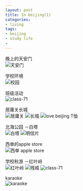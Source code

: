 ```yaml
---
layout: post
title: In beijing(1)
categories:
- living
tags:
- beijing
- study life
- 
---
```


晚上的天安门    
![天安门](../../../../post_pic/beijing/IMG_3285.jpg)

学校环境    
![校园](../../../../post_pic/beijing/IMG_3550.jpg)

班级活动    
![class-71](../../../../post_pic/beijing/IMG_3410.jpg)

居庸关长城   
![居庸关](../../../../post_pic/beijing/IMG_3449.jpg)
![长城](../../../../post_pic/beijing/IMG_3454.jpg)
![love beijing T恤](../../../../post_pic/beijing/IMG_3538.jpg)

北海公园 －白塔    
![白塔](../../../../post_pic/beijing/IMG_3584.jpg)
![明信片](../../../../post_pic/beijing/IMG_3611.jpg)

西单的apple store    
![西单 apple store](../../../../post_pic/beijing/IMG_3572.jpg)

学校秋游 －红叶岭    
![红叶岭](../../../../post_pic/beijing/IMG_3654.jpg)
![残城](../../../../post_pic/beijing/lamp71-1.png)
![class-71](../../../../post_pic/beijing/lamp71-2.png)

karaoke   
![karaoke](../../../../post_pic/beijing/IMG_3630.jpg)